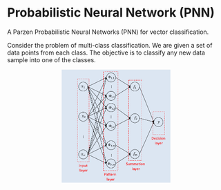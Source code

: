 # Probabilistic Neural Network (PNN)
A Parzen Probabilistic Neural Networks (PNN) for vector classification.

Consider the problem of multi-class classification. We are given a set of data points from each class. The objective is to classify any new data sample into one of the classes.

<p align="center">
  <img src="https://github.com/makquel/probabilistic-neural-network/blob/master/img/pnn_architecture_git.png" height="50%" width="50%" title="PNN architecture">
</p>
